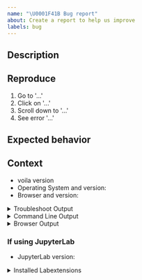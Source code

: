 ```yaml
---
name: "\U0001F41B Bug report"
about: Create a report to help us improve
labels: bug
---
```


<!--
Welcome! Before creating a new issue please search for relevant issues and recreate the issue in a fresh environment.
-->

## Description

<!--Describe the bug clearly and concisely. Include screenshots/gifs if possible-->

## Reproduce

<!--Describe step-by-step instructions to reproduce the behavior-->

1. Go to '...'
2. Click on '...'
3. Scroll down to '...'
4. See error '...'

<!--Describe how you diagnosed the issue -->

## Expected behavior

<!--Describe what you expected to happen-->

## Context

<!--Complete the following for context, and add any other relevant context-->

- voila version <!-- import voila; print(voila.__version__)-->
- Operating System and version:
- Browser and version:

<details><summary>Troubleshoot Output</summary>
<pre>
Paste the output from running `jupyter troubleshoot` from the command line here.
You may want to sanitize the paths in the output.
</pre>
</details>

<details><summary>Command Line Output</summary>
<pre>
Paste the output from your command line running `voila` here, use `--debug` if possible.
</pre>
</details>

<details><summary>Browser Output</summary>
<pre>
Paste the output from your browser Javascript console here.
</pre>
</details>

### If using JupyterLab
- JupyterLab version:

<details><summary>Installed Labextensions</summary>
<pre>
Paste the output from your command line running `jupyter labextension list`.
</pre>
</details>
